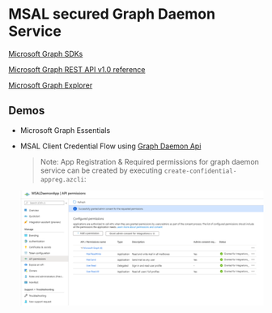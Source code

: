 # MSAL secured Graph Daemon Service

[Microsoft Graph SDKs](https://docs.microsoft.com/en-us/graph/sdks/sdks-overview?view=graph-rest-1.0)

[Microsoft Graph REST API v1.0 reference](https://docs.microsoft.com/en-us/graph/api/overview?view=graph-rest-1.0)

[Microsoft Graph Explorer](https://developer.microsoft.com/en-us/graph/graph-explorer)

## Demos

- Microsoft Graph Essentials
- MSAL Client Credential Flow using [Graph Daemon Api](./graph-daemon-api/)

    >Note: App Registration & Required permissions for graph daemon service can be created by executing `create-confidential-appreg.azcli`:

    ![msal](_images/daemon-permissions.png)
